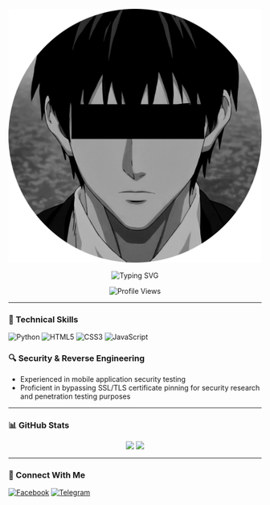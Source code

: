 ![Profile Banner](./MUH4MM4D-SH4KIB.png)

<div align="center">
  <img src="https://readme-typing-svg.herokuapp.com?font=Caveat+Brush&size=30&pause=1000&color=000115&center=true&random=false&width=435&lines=It's+Me+Muhammad+Shakib;Founder+of+DARK+SOUL" alt="Typing SVG" />
  
  ![Profile Views](https://komarev.com/ghpvc/?username=MUH4MM4D-SH4KIB&label=Profile+views&color=000115&style=for-the-badge)
</div>

---

### 💼 Technical Skills

![Python](https://img.shields.io/badge/Python-3776AB?style=for-the-badge&logo=python&logoColor=white)
![HTML5](https://img.shields.io/badge/HTML5-E34F26?style=for-the-badge&logo=html5&logoColor=white)
![CSS3](https://img.shields.io/badge/CSS3-1572B6?style=for-the-badge&logo=css3&logoColor=white)
![JavaScript](https://img.shields.io/badge/JavaScript-F7DF1E?logo=JavaScript&logoColor=000&style=for-the-badge)

### 🔍 Security & Reverse Engineering
- Experienced in mobile application security testing  
- Proficient in bypassing SSL/TLS certificate pinning for security research and penetration testing purposes

---

### 📊 GitHub Stats

<div align="center">
  <img src="https://github-readme-stats.vercel.app/api?username=MUH4MM4D-SH4KIB&show_icons=true&theme=synthwave" width="48%" />
  <img src="https://github-readme-stats.vercel.app/api/top-langs/?username=MUH4MM4D-SH4KIB&langs_count=10&theme=tokyonight&layout=compact" width="48%" />
</div>

---

### 📱 Connect With Me

[![Facebook](https://img.shields.io/badge/Facebook-%231877F2.svg?&style=for-the-badge&logo=Facebook&logoColor=white)](https://facebook.com/yourprofile)
[![Telegram](https://img.shields.io/badge/Telegram-%232CA5E0.svg?&style=for-the-badge&logo=telegram&logoColor=white)](https://t.me/yourhandle)
